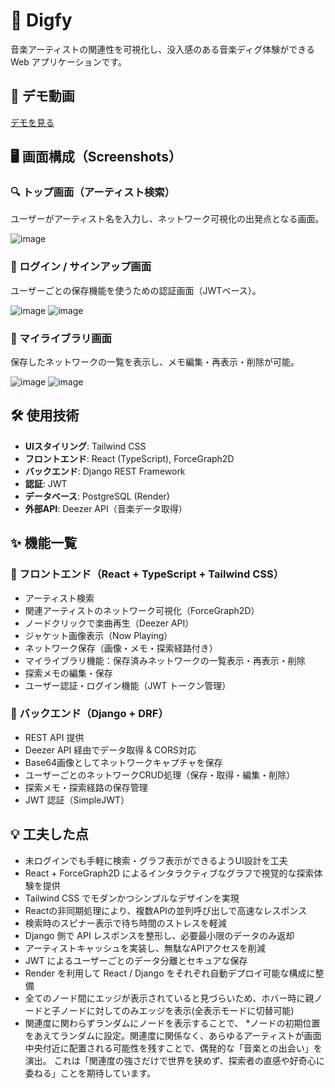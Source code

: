 # 🎵 Digfy

音楽アーティストの関連性を可視化し、没入感のある音楽ディグ体験ができる Web アプリケーションです。

## 🔗 デモ動画

[デモを見る](https://github.com/user-attachments/assets/9c9af5c6-c065-441d-9ac1-116ca003021c)

## 🖥 画面構成（Screenshots）

### 🔍 トップ画面（アーティスト検索）

ユーザーがアーティスト名を入力し、ネットワーク可視化の出発点となる画面。

![image](https://github.com/user-attachments/assets/ce57a021-6195-476f-bfce-6843d1a95a1d)

### 🔐 ログイン / サインアップ画面

ユーザーごとの保存機能を使うための認証画面（JWTベース）。

![image](https://github.com/user-attachments/assets/e85e094c-472d-4f70-ab40-d27142d9dfdb)
![image](https://github.com/user-attachments/assets/145788c3-301f-4e9f-91b0-73d7d33af737)


### 📁 マイライブラリ画面

保存したネットワークの一覧を表示し、メモ編集・再表示・削除が可能。

![image](https://github.com/user-attachments/assets/0f629009-8808-4853-ad69-64b1d36f422f)
![image](https://github.com/user-attachments/assets/6c384d7a-4c40-47b0-bc2a-6be186f342aa)


## 🛠️ 使用技術

* **UIスタイリング**: Tailwind CSS
* **フロントエンド**: React (TypeScript), ForceGraph2D
* **バックエンド**: Django REST Framework
* **認証**: JWT
* **データベース**: PostgreSQL (Render)
* **外部API**: Deezer API（音楽データ取得）

## ✨ 機能一覧

### 🎨 フロントエンド（React + TypeScript + Tailwind CSS）

* アーティスト検索
* 関連アーティストのネットワーク可視化（ForceGraph2D）
* ノードクリックで楽曲再生（Deezer API）
* ジャケット画像表示（Now Playing）
* ネットワーク保存（画像・メモ・探索経路付き）
* マイライブラリ機能：保存済みネットワークの一覧表示・再表示・削除
* 探索メモの編集・保存
* ユーザー認証・ログイン機能（JWT トークン管理）

### 🐍 バックエンド（Django + DRF）

* REST API 提供
* Deezer API 経由でデータ取得 & CORS対応
* Base64画像としてネットワークキャプチャを保存
* ユーザーごとのネットワークCRUD処理（保存・取得・編集・削除）
* 探索メモ・探索経路の保存管理
* JWT 認証（SimpleJWT）

## 💡 工夫した点

* 未ログインでも手軽に検索・グラフ表示ができるようUI設計を工夫
* React + ForceGraph2D によるインタラクティブなグラフで視覚的な探索体験を提供
* Tailwind CSS でモダンかつシンプルなデザインを実現
* Reactの非同期処理により、複数APIの並列呼び出しで高速なレスポンス
* 検索時のスピナー表示で待ち時間のストレスを軽減
* Django 側で API レスポンスを整形し、必要最小限のデータのみ返却
* アーティストキャッシュを実装し、無駄なAPIアクセスを削減
* JWT によるユーザーごとのデータ分離とセキュアな保存
* Render を利用して React / Django をそれぞれ自動デプロイ可能な構成に整備
* 全てのノード間にエッジが表示されていると見づらいため、ホバー時に親ノードと子ノードに対してのみエッジを表示(全表示モードに切替可能)
* 関連度に関わらずランダムにノードを表示することで、
*ノードの初期位置をあえてランダムに設定。関連度に関係なく、あらゆるアーティストが画面中央付近に配置される可能性を残すことで、偶発的な「音楽との出会い」を演出。
 これは「関連度の強さだけで世界を狭めず、探索者の直感や好奇心に委ねる」ことを期待しています。
